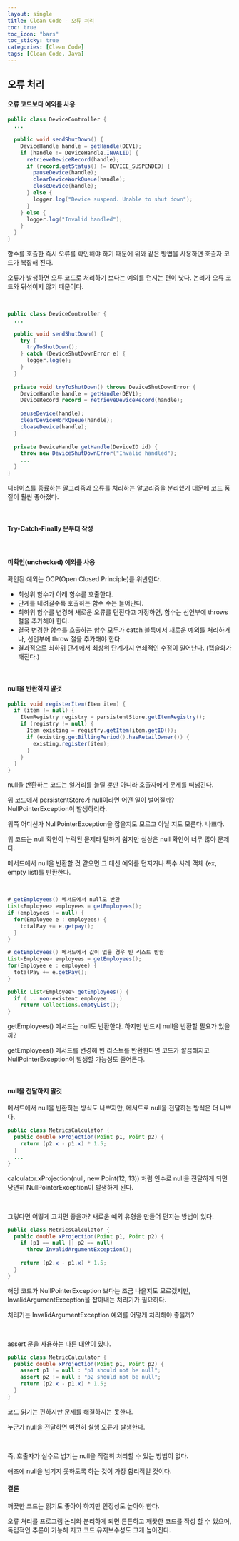 ```yaml
---
layout: single
title: Clean Code - 오류 처리
toc: true
toc_icon: "bars"
toc_sticky: true
categories: [Clean Code]
tags: [Clean Code, Java]
---
```




## 오류 처리

#### 오류 코드보다 예외를 사용

```java
public class DeviceController {
  ...
    
  public void sendShutDown() {
    DeviceHandle handle = getHandle(DEV1);
    if (handle != DeviceHandle.INVALID) {
      retrieveDeviceRecord(handle);
      if (record.getStatus() != DEVICE_SUSPENDED) {
        pauseDevice(handle);
        clearDeviceWorkQueue(handle);
        closeDevice(handle);
      } else {
        logger.log("Device suspend. Unable to shut down");
      }
    } else {
      logger.log("Invalid handled");
    }
  }
}
```

함수를 호출한 즉시 오류를 확인해야 하기 때문에 위와 같은 방법을 사용하면 호출자 코드가 복잡해 진다.

오류가 발생하면 오류 코드로 처리하기 보다는 예외를 던지는 편이 낫다. 논리가 오류 코드와 뒤섞이지 않기 때문이다.

<br/>

```java
public class DeviceController {
  ...
    
  public void sendShutDown() {
    try {
      tryToShutDown();
    } catch (DeviceShutDownError e) {
      logger.log(e);
    }
  }  
  
  private void tryToShutDown() throws DeviceShutDownError {
    DeviceHandle handle = getHandle(DEV1);
    DeviceRecord record = retrieveDeviceRecord(handle);
    
    pauseDevice(handle);
    clearDeviceWorkQueue(handle);
    cloaseDevice(handle);
  }
  
  private DeviceHandle getHandle(DeviceID id) {
    throw new DeviceShutDownError("Invalid handled");
    ...
  }
}
```

디바이스를 종료하는 알고리즘과 오류를 처리하는 알고리즘을 분리했기 대문에 코드 품질이 훨씬 좋아졌다.

<br/>

#### Try-Catch-Finally 문부터 작성

<br/>

#### 미확인(unchecked) 예외를 사용

확인된 예외는 OCP(Open Closed Principle)를 위반한다.

- 최상위 함수가 아래 함수를 호출한다.
- 단계를 내려갈수록 호출하는 함수 수는 늘어난다.
- 최하위 함수를 변경해 새로운 오류를 던진다고 가정하면, 함수는 선언부에 throws 절을 추가해야 한다.
- 결국 변경한 함수를 호출하는 함수 모두가 catch 블록에서 새로운 예외를 처리하거나, 선언부에 throw 절을 추가해야 한다.
- 결과적으로 최하위 단계에서 최상위 단계가지 연쇄적인 수정이 일어난다. (캡슐화가 깨진다.)

<br/>

#### null을 반환하지 말것

```java
public void registerItem(Item item) {
  if (item != null) {
    ItemRegistry registry = persistentStore.getItemRegistry();
    if (registry != null) {
      Item existing = registry.getItem(item.getID());
      if (existing.getBillingPeriod().hasRetailOwner()) {
        existing.register(item);
      }
    }
  }
}
```

null을 반환하는 코드는 일거리를 늘릴 뿐만 아니라 호출자에게 문제를 떠넘긴다.

위 코드에서 persistentStore가 null이라면 어떤 일이 벌어질까? NullPointerException이 발생하리라.

위쪽 어디선가 NullPointerException을 잡을지도 모르고 아닐 지도 모른다. 나쁘다.

위 코드는 null 확인이 누락된 문제라 말하기 쉽지만 실상은 null 확인이 너무 많아 문제다.

메서드에서 null을 반환할 것 같으면 그 대신 예외를 던지거나 특수 사례 객체 (ex, empty list)를 반환한다.

<br/>

```java
# getEmployees() 메서드에서 null도 반환
List<Employee> employees = getEmployees();
if (employees != null) {
  for(Employee e : employees) {
    totalPay += e.getpay();
  }
}

# getEmployees() 메서드에서 값이 없을 경우 빈 리스트 반환
List<Employee> employees = getEmployees();
for(Employee e : employee) {
  totalPay += e.getPay();
}

public List<Employee> getEmployees() {
  if ( .. non-existent employee .. )
    return Collections.emptyList();
}
```

getEmployees() 메서드는 null도 반환한다. 하지만 반드시 null을 반환할 필요가 있을까?

getEmployees() 메서드를 변경해 빈 리스트를 반환한다면 코드가 깔끔해지고 NullPointerException이 발생할 가능성도 줄어든다.

 <br/>

#### null을 전달하지 말것

메서드에서 null을 반환하는 방식도 나쁘지만, 메서드로 null을 전달하는 방식은 더 나쁘다.

```java
public class MetricsCalculator {
  public double xProjection(Point p1, Point p2) {
    return (p2.x - p1.x) * 1.5;
  }
  ...
}
```

calculator.xProjection(null, new Point(12, 13)) 처럼 인수로 null을 전달하게 되면 당연히 NullPointerException이 발생하게 된다.

<br/>

그렇다면 어떻게 고치면 좋을까? 새로운 예외 유형을 만들어 던지는 방법이 있다.

```java
public class MetricsCalculator {
  public double xProjection(Point p1, Point p2) {
    if (p1 == null || p2 == null)
      throw InvalidArgumentException();
    
   	return (p2.x - p1.x) * 1.5;
  }
}
```

해당 코드가 NullPointerException 보다는 조금 나을지도 모르겠지만, InvalidArgumentException을 잡아내는 처리기가 필요하다.

처리기는 InvalidArgumentException 예외를 어떻게 처리해야 좋을까?

<br/>

assert 문을 사용하는 다른 대안이 있다.

```java
public class MetricCalculator {
  public double xProjection(Point p1, Point p2) {
    assert p1 != null : "p1 should not be null";
    assert p2 != null : "p2 should not be null";
    return (p2.x - p1.x) * 1.5;
  }
}
```

 코드 읽기는 편하지만 문제를 해결하지는 못한다. 

누군가 null을 전달하면 여전히 실행 오류가 발생한다.

<br/>

즉, 호출자가 실수로 넘기는 null을 적절히 처리할 수 있는 방법이 없다.

애초에 null을 넘기지 못하도록 하는 것이 가장 합리적일 것이다.



#### 결론

깨끗한 코드는 읽기도 좋아야 하지만 안정성도 높아야 한다.

오류 처리를 프로그램 논리와 분리하게 되면 튼튼하고 깨끗한 코드를 작성 할 수 있으며, 독립적인 추론이 가능해 지고 코드 유지보수성도 크게 높아진다.





















